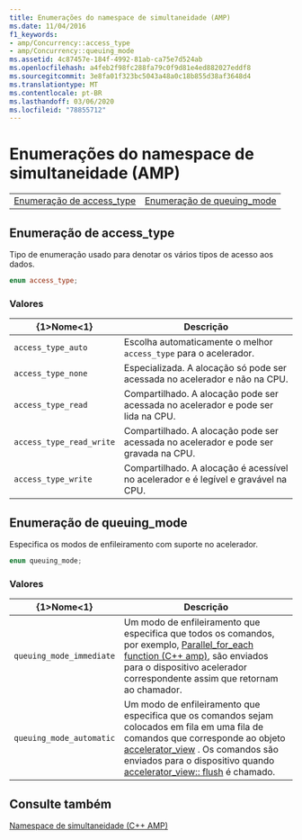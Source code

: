 ```yaml
---
title: Enumerações do namespace de simultaneidade (AMP)
ms.date: 11/04/2016
f1_keywords:
- amp/Concurrency::access_type
- amp/Concurrency::queuing_mode
ms.assetid: 4c87457e-184f-4992-81ab-ca75e7d524ab
ms.openlocfilehash: a4feb2f98fc288fa79c0f9d81e4ed882027eddf8
ms.sourcegitcommit: 3e8fa01f323bc5043a48a0c18b855d38af3648d4
ms.translationtype: MT
ms.contentlocale: pt-BR
ms.lasthandoff: 03/06/2020
ms.locfileid: "78855712"
---
```

# <a name="concurrency-namespace-enums-amp"></a>Enumerações do namespace de simultaneidade (AMP)

|||
|-|-|
|[Enumeração de access_type](#access_type)|[Enumeração de queuing_mode](#queuing_mode)|

## <a name="access_type"></a>Enumeração de access_type

Tipo de enumeração usado para denotar os vários tipos de acesso aos dados.

```cpp
enum access_type;
```

### <a name="values"></a>Valores

|{1&gt;Nome&lt;1}|Descrição|
|----------|-----------------|
|`access_type_auto`|Escolha automaticamente o melhor `access_type` para o acelerador.|
|`access_type_none`|Especializada. A alocação só pode ser acessada no acelerador e não na CPU.|
|`access_type_read`|Compartilhado. A alocação pode ser acessada no acelerador e pode ser lida na CPU.|
|`access_type_read_write`|Compartilhado. A alocação pode ser acessada no acelerador e pode ser gravada na CPU.|
|`access_type_write`|Compartilhado. A alocação é acessível no acelerador e é legível e gravável na CPU.|

## <a name="queuing_mode"></a>Enumeração de queuing_mode

Especifica os modos de enfileiramento com suporte no acelerador.

```cpp
enum queuing_mode;
```

### <a name="values"></a>Valores

|{1&gt;Nome&lt;1}|Descrição|
|----------|-----------------|
|`queuing_mode_immediate`|Um modo de enfileiramento que especifica que todos os comandos, por exemplo, [Parallel_for_each function (C++ amp)](concurrency-namespace-functions-amp.md#parallel_for_each), são enviados para o dispositivo acelerador correspondente assim que retornam ao chamador.|
|`queuing_mode_automatic`|Um modo de enfileiramento que especifica que os comandos sejam colocados em fila em uma fila de comandos que corresponde ao objeto [accelerator_view](accelerator-view-class.md) . Os comandos são enviados para o dispositivo quando [accelerator_view:: flush](accelerator-view-class.md#flush) é chamado.|

## <a name="see-also"></a>Consulte também

[Namespace de simultaneidade (C++ AMP)](concurrency-namespace-cpp-amp.md)
